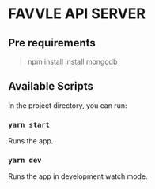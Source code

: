 # FAVVLE API SERVER

## Pre requirements
> npm install
> install mongodb

## Available Scripts

In the project directory, you can run:

### `yarn start`
Runs the app.

### `yarn dev`
Runs the app in development watch mode.
